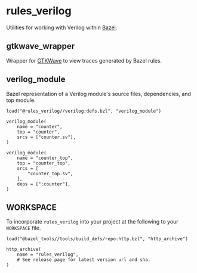 # rules_verilog

Utilities for working with Verilog within [Bazel](https://bazel.build/).

## gtkwave_wrapper

Wrapper for [GTKWave](http://gtkwave.sourceforge.net/) to view traces generated by Bazel rules.

## verilog_module

Bazel representation of a Verilog module's source files, dependencies, and top module.

```Starlark
load("@rules_verilog//verilog:defs.bzl", "verilog_module")

verilog_module(
    name = "counter",
    top = "counter",
    srcs = ["counter.sv"],
)

verilog_module(
    name = "counter_top",
    top = "counter_top",
    srcs = [
        "counter_top.sv",
    ],
    deps = [":counter"],
)
```

## WORKSPACE

To incorporate `rules_verilog` into your project at the following to your `WORKSPACE` file.

```Starlark
load("@bazel_tools//tools/build_defs/repo:http.bzl", "http_archive")

http_archive(
    name = "rules_verilog",
    # See release page for latest version url and sha.
)
```
